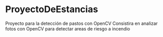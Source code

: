 # ProyectoDeEstancias
Proyecto para la detección de pastos con OpenCV
Consistira en analizar fotos con OpenCV para detectar areas de riesgo a incendio
